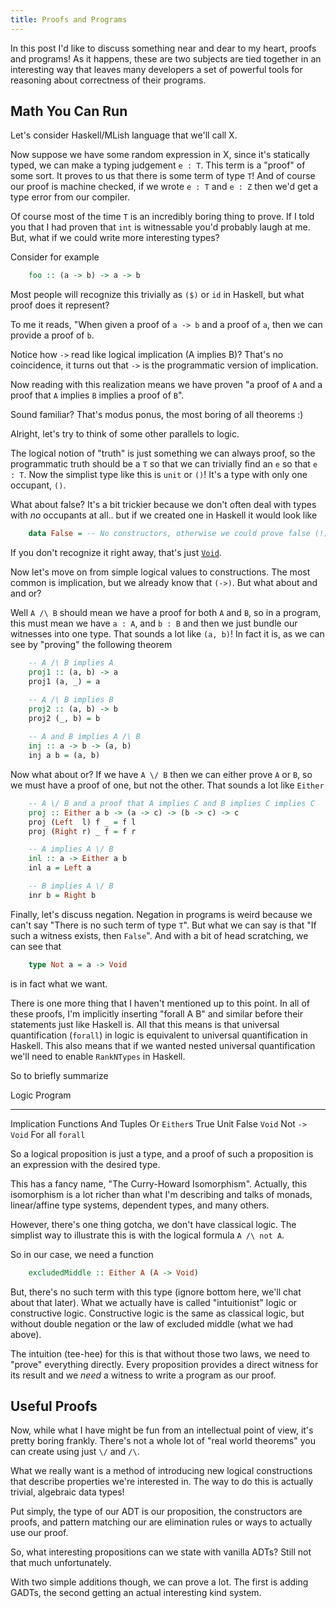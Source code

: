 ```yaml
---
title: Proofs and Programs
---
```


In this post I'd like to discuss something near and dear to my
heart, proofs and programs! As it happens, these are two subjects
are tied together in an interesting way that leaves many developers
a set of powerful tools for reasoning about correctness of their programs.

## Math You Can Run

Let's consider Haskell/MLish language that we'll call X.

Now suppose we have some random expression in X, since it's
statically typed, we can make a typing judgement `e : T`.
This term is a "proof" of some sort. It proves
to us that there is some term of type `T`! And of course
our proof is machine checked, if we wrote `e : T` and
`e : Z` then we'd get a type error from our compiler.

Of course most of the time `T` is an incredibly boring thing
to prove. If I told you that I had proven that `int` is witnessable
you'd probably laugh at me. But, what if we could write more interesting
types?

Consider for example


``` haskell
    foo :: (a -> b) -> a -> b
```

Most people will recognize this trivially as `($)` or `id` in Haskell,
but what proof does it represent?

To me it reads, "When given a proof of `a -> b` and a proof of `a`, then
we can provide a proof of `b`.

Notice how `->` read like logical implication (A implies B)? That's
no coincidence, it turns out that `->` is the programmatic version
of implication.

Now reading with this realization means we have proven
"a proof of `A` and a proof that `A` implies `B` implies a proof of `B`".

Sound familiar? That's modus ponus, the most boring of all theorems :)

Alright, let's try to think of some other parallels to logic.

The logical notion of "truth" is just something we can always proof,
so the programmatic truth should be a `T` so that we can trivially find
an `e`  so that `e : T`. Now the simplist type like this is `unit` or `()`!
It's a type with only one occupant, `()`.

What about false? It's a bit trickier because we don't often deal with
types with *no* occupants at all.. but if we created one in Haskell
it would look like

``` haskell
    data False = -- No constructors, otherwise we could prove false (!)
```

If you don't recognize it right away, that's just [`Void`](http://hackage.haskell.org/package/void-0.6/docs/Data-Void.html).


Now let's move on from simple logical values to constructions. The
most common is implication, but we already know that `(->)`. But what
about and and or?

Well `A /\ B` should mean we have a proof for both `A` and `B`, so
in a program, this must mean we have `a : A`, and `b : B` and then
we just bundle our witnesses into one type. That sounds a lot like
`(a, b)`! In fact it is, as we can see by "proving" the following theorem

``` haskell
    -- A /\ B implies A
    proj1 :: (a, b) -> a
    proj1 (a, _) = a

    -- A /\ B implies B
    proj2 :: (a, b) -> b
    proj2 (_, b) = b
    
    -- A and B implies A /\ B
    inj :: a -> b -> (a, b)
    inj a b = (a, b)
```


Now what about or? If we have `A \/ B` then we can either
prove `A` or `B`, so we must have a proof of one, but not the
other. That sounds a lot like `Either`

``` haskell
    -- A \/ B and a proof that A implies C and B implies C implies C
    proj :: Either a b -> (a -> c) -> (b -> c) -> c
    proj (Left  l) f _ = f l
    proj (Right r) _ f = f r

    -- A implies A \/ B
    inl :: a -> Either a b
    inl a = Left a

    -- B implies A \/ B
    inr b = Right b
```

Finally, let's discuss negation. Negation in programs is weird because
we can't say "There is no such term of type `T`". But what we can say
is that "If such a witness exists, then `False`". And with a bit of
head scratching, we can see that

``` haskell
    type Not a = a -> Void
```

is in fact what we want.

There is one more thing that I haven't mentioned up to this point. In all
of these proofs, I'm implicitly inserting "forall A B" and similar before
their statements just like Haskell is. All that this means is that universal
quantification (`forall`) in logic is equivalent to universal quantification
in Haskell. This also means that if we wanted nested universal quantification
we'll need to enable `RankNTypes` in Haskell. 

So to briefly summarize

 Logic               Program
-------------       ------------
 Implication         Functions
 And                 Tuples
 Or                  `Either`s
 True                 Unit
 False               `Void`
 Not                 `-> Void`
 For all             `forall`


So a logical proposition is just a type,
and a proof of such a proposition is an expression
with the desired type.

This has a fancy name, "The Curry-Howard Isomorphism". Actually,
this isomorphism is a lot richer than what I'm describing and talks
of monads, linear/affine type systems, dependent types, and many others.

However, there's one thing gotcha, we don't have classical logic. The
simplist way to illustrate this is with the logical formula `A /\ not A`.

So in our case, we need a function

``` haskell
    excludedMiddle :: Either A (A -> Void)
```

But, there's no such term with this type (ignore bottom here, we'll
chat about that later). What we actually have is called "intuitionist"
logic or constructive logic. Constructive logic is the same as classical
logic, but without double negation or the law of excluded middle (what we
had above).

The intuition (tee-hee) for this is that without those two laws, we need
to "prove" everything directly. Every proposition provides a direct
witness for its result and we *need* a witness to write a program as our
proof.

## Useful Proofs
Now, while what I have might be fun from an intellectual point of
view, it's pretty boring frankly. There's not a whole lot of
"real world theorems" you can create using just `\/` and `/\`.

What we really want is a method of introducing new logical constructions that
describe properties we're interested in. The way to do this is actually
trivial, algebraic data types!

Put simply, the type of our ADT is our proposition, the constructors
are proofs, and pattern matching our are elimination rules or ways
to actually use our proof.

So, what interesting propositions can we state with vanilla ADTs?
Still not that much unfortunately.

With two simple additions though, we can prove a lot. The first
is adding GADTs, the second getting an actual interesting kind
system.
